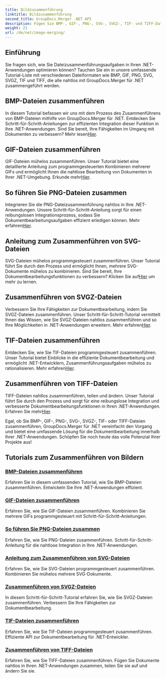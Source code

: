 ```yaml
---
title: Bildzusammenführung
linktitle: Bildzusammenführung
second_title: GroupDocs.Merger .NET API
description: Fügen Sie BMP-, GIF-, PNG-, SVG-, SVGZ-, TIF- und TIFF-Dateien nahtlos mit GroupDocs.Merger .NET zusammen. Integrieren Sie die Dokumentbearbeitung effizient in Ihre .NET-Anwendungen.
weight: 21
url: /de/net/image-merging/
---
```

## Einführung

Sie fragen sich, wie Sie Dateizusammenführungsaufgaben in Ihren .NET-Anwendungen optimieren können? Tauchen Sie ein in unsere umfassende Tutorial-Liste mit verschiedenen Dateiformaten wie BMP, GIF, PNG, SVG, SVGZ, TIF und TIFF, die alle nahtlos mit GroupDocs.Merger für .NET zusammengeführt werden.

## BMP-Dateien zusammenführen

 In diesem Tutorial befassen wir uns mit dem Prozess des Zusammenführens von BMP-Dateien mithilfe von GroupDocs.Merger für .NET. Entdecken Sie Schritt-für-Schritt-Anleitungen zur effizienten Integration dieser Funktion in Ihre .NET-Anwendungen. Sind Sie bereit, Ihre Fähigkeiten im Umgang mit Dokumenten zu verbessern? Mehr lesen[Hier](./merge-bmp-files/).

## GIF-Dateien zusammenführen

 GIF-Dateien mühelos zusammenführen. Unser Tutorial bietet eine detaillierte Anleitung zum programmgesteuerten Kombinieren mehrerer GIFs und ermöglicht Ihnen die nahtlose Bearbeitung von Dokumenten in Ihrer .NET-Umgebung. Erkunde mehr[Hier](./merging-gif-files/).

## So führen Sie PNG-Dateien zusammen

Integrieren Sie die PNG-Dateizusammenführung nahtlos in Ihre .NET-Anwendungen. Unsere Schritt-für-Schritt-Anleitung sorgt für einen reibungslosen Integrationsprozess, sodass Sie Dokumentbearbeitungsaufgaben effizient erledigen können. Mehr erfahren[Hier](./how-to-merge-png-files/).

## Anleitung zum Zusammenführen von SVG-Dateien

 SVG-Dateien mühelos programmgesteuert zusammenführen. Unser Tutorial führt Sie durch den Prozess und ermöglicht Ihnen, mehrere SVG-Dokumente mühelos zu kombinieren. Sind Sie bereit, Ihre Dokumentbearbeitungsfunktionen zu verbessern? Klicken Sie auf[Hier](./guide-merging-svg-files/) um mehr zu lernen.

## Zusammenführen von SVGZ-Dateien

 Verbessern Sie Ihre Fähigkeiten zur Dokumentbearbeitung, indem Sie SVGZ-Dateien zusammenführen. Unser Schritt-für-Schritt-Tutorial vermittelt Ihnen das Wissen, wie Sie SVGZ-Dateien nahtlos zusammenführen und so Ihre Möglichkeiten in .NET-Anwendungen erweitern. Mehr erfahren[Hier](./merging-svgz-files/).

## TIF-Dateien zusammenführen

 Entdecken Sie, wie Sie TIF-Dateien programmgesteuert zusammenführen. Unser Tutorial bietet Einblicke in die effiziente Dokumentbearbeitung und ermöglicht .NET-Entwicklern, Zusammenführungsaufgaben mühelos zu rationalisieren. Mehr erfahren[Hier](./merge-tif-files/).

## Zusammenführen von TIFF-Dateien

TIFF-Dateien nahtlos zusammenführen, teilen und ändern. Unser Tutorial führt Sie durch den Prozess und sorgt für eine reibungslose Integration und verbesserte Dokumentbearbeitungsfunktionen in Ihren .NET-Anwendungen. Erfahren Sie mehr[Hier](./merging-tiff-files/).

Egal, ob Sie BMP-, GIF-, PNG-, SVG-, SVGZ-, TIF- oder TIFF-Dateien zusammenführen, GroupDocs.Merger für .NET vereinfacht den Vorgang und bietet eine umfassende Lösung für die Dokumentbearbeitung innerhalb Ihrer .NET-Anwendungen. Schöpfen Sie noch heute das volle Potenzial Ihrer Projekte aus!
## Tutorials zum Zusammenführen von Bildern
### [BMP-Dateien zusammenführen](./merge-bmp-files/)
Erfahren Sie in diesem umfassenden Tutorial, wie Sie BMP-Dateien zusammenführen. Entwickeln Sie Ihre .NET-Anwendungen effizient.
### [GIF-Dateien zusammenführen](./merging-gif-files/)
Erfahren Sie, wie Sie GIF-Dateien zusammenführen. Kombinieren Sie mehrere GIFs programmgesteuert mit Schritt-für-Schritt-Anleitungen.
### [So führen Sie PNG-Dateien zusammen](./how-to-merge-png-files/)
Erfahren Sie, wie Sie PNG-Dateien zusammenführen. Schritt-für-Schritt-Anleitung für die nahtlose Integration in Ihre .NET-Anwendungen.
### [Anleitung zum Zusammenführen von SVG-Dateien](./guide-merging-svg-files/)
Erfahren Sie, wie Sie SVG-Dateien programmgesteuert zusammenführen. Kombinieren Sie mühelos mehrere SVG-Dokumente.
### [Zusammenführen von SVGZ-Dateien](./merging-svgz-files/)
In diesem Schritt-für-Schritt-Tutorial erfahren Sie, wie Sie SVGZ-Dateien zusammenführen. Verbessern Sie Ihre Fähigkeiten zur Dokumentbearbeitung.
### [TIF-Dateien zusammenführen](./merge-tif-files/)
Erfahren Sie, wie Sie TIF-Dateien programmgesteuert zusammenführen. Effiziente API zur Dokumentbearbeitung für .NET-Entwickler.
### [Zusammenführen von TIFF-Dateien](./merging-tiff-files/)
Erfahren Sie, wie Sie TIFF-Dateien zusammenführen. Fügen Sie Dokumente nahtlos in Ihren .NET-Anwendungen zusammen, teilen Sie sie auf und ändern Sie sie.